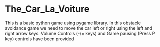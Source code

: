 # The_Car_La_Voiture
This is a basic python game using pygame library.
In this obstacle avoidance game we need to move the car left or right using the left and right arrow keys.
Volume Controls (-/= keys) and Game pausing (Press P key) controls have been provided
